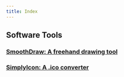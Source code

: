 ```yaml
---
title: Index
---
```


## Software Tools
### [SmoothDraw: A freehand drawing tool](smoothdraw/)
### [SimplyIcon: A .ico converter](simplyicon/)

